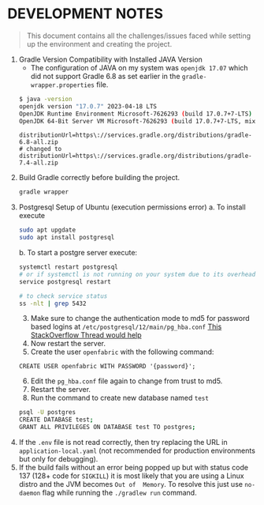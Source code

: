 # DEVELOPMENT NOTES
> This document contains all the challenges/issues faced while setting up the environment and creating the project.

1. Gradle Version Compatibility with Installed JAVA Version
    + The configuration of JAVA on my system was `openjdk 17.07` which did not support Gradle 6.8 as set earlier in the `gradle-wrapper.properties` file.
    ```sh
    $ java -version
    openjdk version "17.0.7" 2023-04-18 LTS
    OpenJDK Runtime Environment Microsoft-7626293 (build 17.0.7+7-LTS)
    OpenJDK 64-Bit Server VM Microsoft-7626293 (build 17.0.7+7-LTS, mixed mode, sharing)
    ```
    ```properties
    distributionUrl=https\://services.gradle.org/distributions/gradle-6.8-all.zip
    # changed to
    distributionUrl=https\://services.gradle.org/distributions/gradle-7.4-all.zip
    ```
2. Build Gradle correctly before building the project.
    ```sh
    gradle wrapper
    ```
3. Postgresql Setup of Ubuntu (execution permissions error)
    a. To install execute
    ```sh
    sudo apt upgdate
    sudo apt install postgresql
    ```
    b. To start a postgre server execute:
    ```sh
    systemctl restart postgresql
    # or if systemctl is not running on your system due to its overhead then write
    service postgresql restart

    # to check service status
    ss -nlt | grep 5432
    ```
    3. Make sure to change the authentication mode to md5 for password based logins at `/etc/postgresql/12/main/pg_hba.conf`
    [This StackOverflow Thread would help](https://stackoverflow.com/questions/18664074/getting-error-peer-authentication-failed-for-user-postgres-when-trying-to-ge)
    4. Now restart the server.
    5. Create the user `openfabric` with the following command:
    ```postgre
    CREATE USER openfabric WITH PASSWORD '{password}';
    ```
    6. Edit the `pg_hba.conf` file again to change from trust to md5.
    7. Restart the server.
    8. Run the command to create new database named `test`
    ```sh
    psql -U postgres
    CREATE DATABASE test;
    GRANT ALL PRIVILEGES ON DATABASE test TO postgres;
    ```
4. If the `.env` file is not read correctly, then try replacing the URL in `application-local.yaml` (not recommended for production environments but only for debugging).
5. If the build fails without an error being popped up but with status code 137 (128+ code for `SIGKILL`) it is most likely that you are using a Linux distro and the JVM becomes `Out of  Memory`. To resolve this just use `no-daemon` flag while running the `./gradlew run` command.
